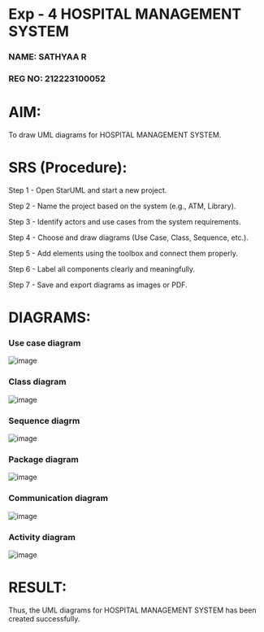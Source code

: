 # Exp - 4 HOSPITAL MANAGEMENT SYSTEM

### NAME: SATHYAA R
### REG NO: 212223100052

# AIM:
To draw UML diagrams for HOSPITAL MANAGEMENT SYSTEM.

# SRS (Procedure):

Step 1 - Open StarUML and start a new project.

Step 2 - Name the project based on the system (e.g., ATM, Library).

Step 3 - Identify actors and use cases from the system requirements.

Step 4 - Choose and draw diagrams (Use Case, Class, Sequence, etc.).

Step 5 - Add elements using the toolbox and connect them properly.

Step 6 - Label all components clearly and meaningfully.

Step 7 - Save and export diagrams as images or PDF.


# DIAGRAMS:

### Use case diagram

![image](https://github.com/user-attachments/assets/1879f652-d2a6-4fe4-8d6c-9607d909f8ec)


### Class diagram

![image](https://github.com/user-attachments/assets/ca786ccb-cbdf-4d58-b017-43d38df3a192)


### Sequence diagrm

![image](https://github.com/user-attachments/assets/57ae72dc-0d0e-4552-8151-83d4c5392a58)


### Package diagram

![image](https://github.com/user-attachments/assets/d4612868-fdc6-4c20-9679-1b478859b963)


### Communication diagram

![image](https://github.com/user-attachments/assets/e56e968f-de2a-4ad2-9c97-97619e069512)


### Activity diagram

![image](https://github.com/user-attachments/assets/09ba9bb4-57de-449c-bf4a-abc37decdc75)



# RESULT:

Thus, the UML diagrams for HOSPITAL MANAGEMENT SYSTEM has been created successfully.
